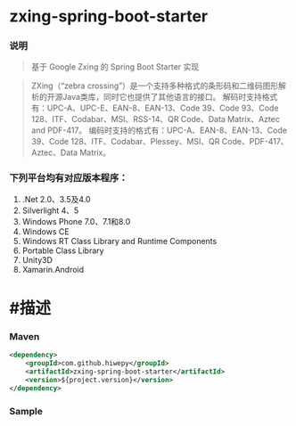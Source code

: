 # zxing-spring-boot-starter

### 说明

 > 基于 Google Zxing 的 Spring Boot Starter 实现

 > ZXing（“zebra crossing”）是一个支持多种格式的条形码和二维码图形解析的开源Java类库，同时它也提供了其他语言的接口。
 > 解码时支持格式有：UPC-A、UPC-E、EAN-8、EAN-13、Code 39、Code 93、Code 128、ITF、Codabar、MSI、RSS-14、QR Code、Data Matrix、Aztec and PDF-417。
 > 编码时支持的格式有：UPC-A、EAN-8、EAN-13、Code 39、Code 128、ITF、Codabar、Plessey、MSI、QR Code、PDF-417、Aztec、Data Matrix。

### 下列平台均有对应版本程序：

1. .Net 2.0、3.5及4.0
1. Silverlight 4、5
1. Windows Phone 7.0、7.1和8.0
1. Windows CE
1. Windows RT Class Library and Runtime Components
1. Portable Class Library
1. Unity3D
1. Xamarin.Android

#描述
======================================================================





### Maven

``` xml
<dependency>
	<groupId>com.github.hiwepy</groupId>
	<artifactId>zxing-spring-boot-starter</artifactId>
	<version>${project.version}</version>
</dependency>
```

### Sample


